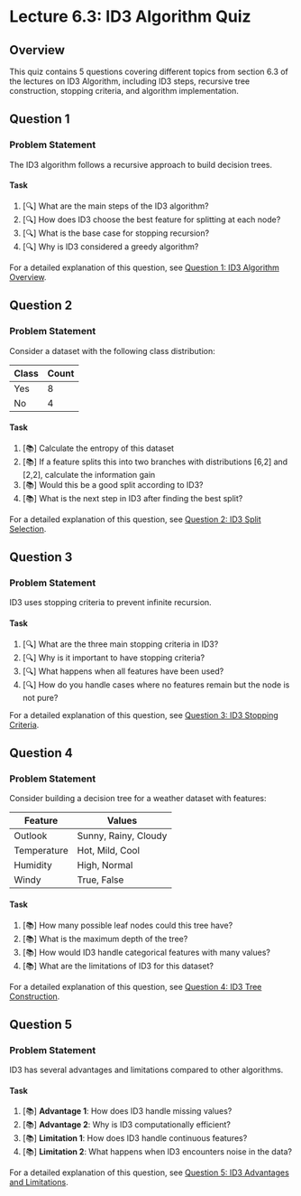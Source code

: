 # Lecture 6.3: ID3 Algorithm Quiz

## Overview
This quiz contains 5 questions covering different topics from section 6.3 of the lectures on ID3 Algorithm, including ID3 steps, recursive tree construction, stopping criteria, and algorithm implementation.

## Question 1

### Problem Statement
The ID3 algorithm follows a recursive approach to build decision trees.

#### Task
1. [🔍] What are the main steps of the ID3 algorithm?
2. [🔍] How does ID3 choose the best feature for splitting at each node?
3. [🔍] What is the base case for stopping recursion?
4. [🔍] Why is ID3 considered a greedy algorithm?

For a detailed explanation of this question, see [Question 1: ID3 Algorithm Overview](L6_3_1_explanation.md).

## Question 2

### Problem Statement
Consider a dataset with the following class distribution:

| Class | Count |
|-------|-------|
| Yes   | 8     |
| No    | 4     |

#### Task
1. [📚] Calculate the entropy of this dataset
2. [📚] If a feature splits this into two branches with distributions [6,2] and [2,2], calculate the information gain
3. [📚] Would this be a good split according to ID3?
4. [📚] What is the next step in ID3 after finding the best split?

For a detailed explanation of this question, see [Question 2: ID3 Split Selection](L6_3_2_explanation.md).

## Question 3

### Problem Statement
ID3 uses stopping criteria to prevent infinite recursion.

#### Task
1. [🔍] What are the three main stopping criteria in ID3?
2. [🔍] Why is it important to have stopping criteria?
3. [🔍] What happens when all features have been used?
4. [🔍] How do you handle cases where no features remain but the node is not pure?

For a detailed explanation of this question, see [Question 3: ID3 Stopping Criteria](L6_3_3_explanation.md).

## Question 4

### Problem Statement
Consider building a decision tree for a weather dataset with features:

| Feature | Values |
|---------|--------|
| Outlook | Sunny, Rainy, Cloudy |
| Temperature | Hot, Mild, Cool |
| Humidity | High, Normal |
| Windy | True, False |

#### Task
1. [📚] How many possible leaf nodes could this tree have?
2. [📚] What is the maximum depth of the tree?
3. [📚] How would ID3 handle categorical features with many values?
4. [📚] What are the limitations of ID3 for this dataset?

For a detailed explanation of this question, see [Question 4: ID3 Tree Construction](L6_3_4_explanation.md).

## Question 5

### Problem Statement
ID3 has several advantages and limitations compared to other algorithms.

#### Task
1. [📚] **Advantage 1**: How does ID3 handle missing values?
2. [📚] **Advantage 2**: Why is ID3 computationally efficient?
3. [📚] **Limitation 1**: How does ID3 handle continuous features?
4. [📚] **Limitation 2**: What happens when ID3 encounters noise in the data?

For a detailed explanation of this question, see [Question 5: ID3 Advantages and Limitations](L6_3_5_explanation.md).
